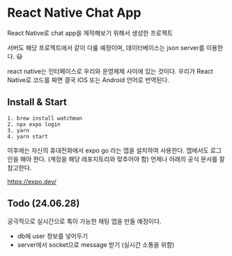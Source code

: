 # React Native Chat App

React Native로 chat app을 제작해보기 위해서 생성한 프로젝트

서버도 해당 프로젝트에서 같이 다룰 예정이며, 데이터베이스는 json server를 이용한다. 😃

react native는 인터페이스로 우리와 운영체제 사이에 있는 것이다. 우리가 React Native로 코드를 짜면 결국 IOS 또는 Android 언어로 번역된다.

## Install & Start

```shell
1. brew install watchman
2. npx expo login
3. yarn
4. yarn start
```

이후에는 자신의 휴대전화에서 expo go 라는 앱을 설치하여 사용한다.
앱에서도 로그인을 해야 한다. (계정을 해당 레포지토리와 맞추어야 함)
언제나 아래의 공식 문서를 잘 참고한다.

https://expo.dev/

## Todo (24.06.28)

궁극적으로 실시간으로 톡이 가능한 채팅 앱을 만들 예정이다.

-   db에 user 정보를 넣어두기
-   server에서 socket으로 message 받기 (실시간 소통을 위함)
